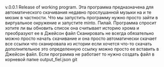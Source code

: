 v.0.0.1
Release of working program.
Эта программа предназначена для автоматического скачивания недавно прослушанной музыки на и те мюзик в частности. 
Что мы запустить программу нужно просто зайти в виртуальное окружение и запустите minto. Пилай.
Программа спросит хотите ли вы обновить список она считывает историю хрома и преобразуют ее в Джейсон файл
Сканировать не всегда обязательно можно просто начать скачивание и она просто автоматически скачает все ссылки что сканировала из истории если хочется что-то скачать дополнительное это определенную ссылку можно просто ее вставить в Джейсон файл.
Если программа не работает то нужно создать файл в корневой папке output_fiel.json
git 